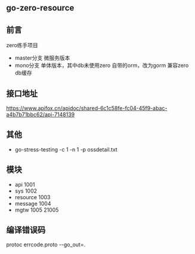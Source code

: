 

## go-zero-resource




## 前言
zero练手项目
- master分支 微服务版本 
- mono分支 单体版本，其中db未使用zero 自带的orm，改为gorm 兼容zero db缓存

## 接口地址
https://www.apifox.cn/apidoc/shared-6c1c58fe-fc04-45f9-abac-a4b7b71bbc62/api-7148139

## 其他
- go-stress-testing -c 1 -n 1 -p ossdetail.txt

## 模块
- api 1001
- sys 1002
- resource 1003
- message 1004
- mgtw 1005 21005
## 编译错误码
protoc errcode.proto --go_out=.
